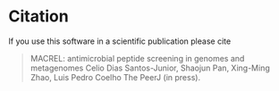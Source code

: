 # Citation

If you use this software in a scientific publication please cite

>   MACREL: antimicrobial peptide screening in genomes and metagenomes
>   Celio Dias Santos-Junior, Shaojun Pan, Xing-Ming Zhao, Luis Pedro Coelho
>   The PeerJ (in press).

